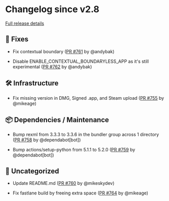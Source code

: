 # Changelog since v2.8

[Full release details](https://github.com/icosa-foundation/open-brush/compare/v2.8...e14f94c881f7f55ae503406bc6fac457ef2fe0ca)

## 🐛 Fixes

- Fix contextual boundary ([PR #761](https://github.com/icosa-foundation/open-brush/pull/761) by @andybak)

- Disable ENABLE_CONTEXTUAL_BOUNDARYLESS_APP as it's still experimental ([PR #762](https://github.com/icosa-foundation/open-brush/pull/762) by @andybak)


## 🛠️ Infrastructure

- Fix missing version in DMG, Signed .app, and Steam upload ([PR #755](https://github.com/icosa-foundation/open-brush/pull/755) by @mikeage)


## 📦 Dependencies / Maintenance

- Bump rexml from 3.3.3 to 3.3.6 in the bundler group across 1 directory ([PR #758](https://github.com/icosa-foundation/open-brush/pull/758) by @dependabot[bot])

- Bump actions/setup-python from 5.1.1 to 5.2.0 ([PR #759](https://github.com/icosa-foundation/open-brush/pull/759) by @dependabot[bot])


## 💬 Uncategorized

- Update README.md ([PR #760](https://github.com/icosa-foundation/open-brush/pull/760) by @mikeskydev)

- Fix fastlane build by freeing extra space ([PR #764](https://github.com/icosa-foundation/open-brush/pull/764) by @mikeage)





